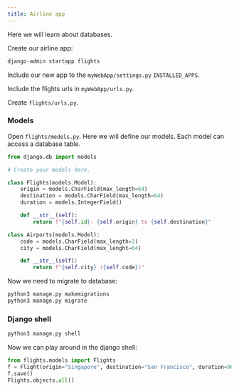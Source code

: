 ```yaml
---
title: Airline app
---
```

Here we will learn about databases.

Create our airline app:
```python
django-admin startapp flights
```

Include our new app to the `myWebApp/settings.py` `INSTALLED_APPS`.

Include the flights urls in `myWebApp/urls.py`.

Create `flights/urls.py`.

### Models
Open `flights/models.py`. Here we will define our models. Each model can access
a database table.
```python
from django.db import models

# Create your models here.

class Flights(models.Model):
    origin = models.CharField(max_length=64)
    destination = models.CharField(max_length=64)
    duration = models.IntegerField()

    def __str__(self):
        return f"{self.id}: {self.origin} to {self.destination}"

class Airports(models.Model):
    code = models.CharField(max_length=3)
    city = models.CharField(max_lenght=64)

    def __str__(self):
        return f"{self.city} ({self.code})"
```

Now we need to migrate to database:
```bash
python3 manage.py makemigrations
python3 manage.py migrate
```

### Django shell
```bash
python3 manage.py shell
```

Now we can play around in the django shell:
```python
from flights.models import Flights
f = Flight(origin="Singapore", destination="San Francisco", duration=960)
f.save()
Flights.objects.all()
```
